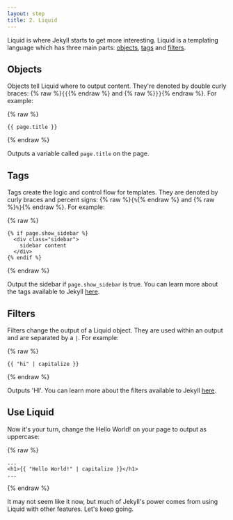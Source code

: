 ```yaml
---
layout: step
title: 2. Liquid
---
```

Liquid is where Jekyll starts to get more interesting. Liquid is a templating
language which has three main parts: [objects](#objects), [tags](#tags) and
[filters](#filters).


## Objects

Objects tell Liquid where to output content. They're denoted by double curly
braces: {% raw %}`{{`{% endraw %} and {% raw %}`}}`{% endraw %}. For example:

{% raw %}
```liquid
{{ page.title }}
```  
{% endraw %}

Outputs a variable called `page.title` on the page.

## Tags

Tags create the logic and control flow for templates. They are denoted by curly
braces and percent signs: {% raw %}`{%`{% endraw %} and
{% raw %}`%}`{% endraw %}. For example:

{% raw %}
```liquid
{% if page.show_sidebar %}
  <div class="sidebar">
    sidebar content
  </div>
{% endif %}
```  
{% endraw %}

Output the sidebar if `page.show_sidebar` is true. You can learn more about the
tags available to Jekyll [here](/docs/liquid/tags/).

## Filters

Filters change the output of a Liquid object. They are used within an output
and are separated by a `|`. For example:

{% raw %}
```liquid
{{ "hi" | capitalize }}
```  
{% endraw %}

Outputs 'HI'. You can learn more about the filters available to Jekyll
[here](/docs/liquid/filters/).

## Use Liquid

Now it's your turn, change the Hello World! on your page to output as uppercase:

{% raw %}
```liquid
...
<h1>{{ "Hello World!" | capitalize }}</h1>
...
```  
{% endraw %}

It may not seem like it now, but much of Jekyll's power comes from using Liquid
with other features. Let's keep going.
